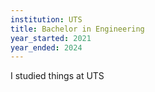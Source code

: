 ```yaml
---
institution: UTS
title: Bachelor in Engineering 
year_started: 2021
year_ended: 2024
---
```


I studied things at UTS
